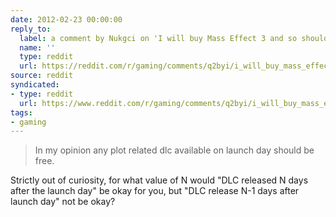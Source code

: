 ```yaml
---
date: 2012-02-23 00:00:00
reply_to:
  label: a comment by Nukgci on 'I will buy Mass Effect 3 and so should you' on /r/gaming
  name: ''
  type: reddit
  url: https://reddit.com/r/gaming/comments/q2byi/i_will_buy_mass_effect_3_and_so_should_you/c3u4rm0/
source: reddit
syndicated:
- type: reddit
  url: https://www.reddit.com/r/gaming/comments/q2byi/i_will_buy_mass_effect_3_and_so_should_you/c3u4unf/
tags:
- gaming
---
```


> In my opinion any plot related dlc available on launch day should be free.

Strictly out of curiosity, for what value of N would "DLC released N days after the launch day" be okay for you, but "DLC release N-1 days after launch day" not be okay?